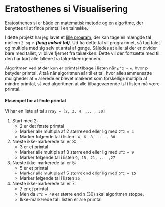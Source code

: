 # Eratosthenes si Visualisering

Eratosthenes si er både en matematisk metode og en algoritme, der benyttes til at finde primtal i en talrække.

I dette projekt har jeg lavet et [lille program](https://markusingerslev.github.io/Eratosthenes-si/), der kan tage en mængde tal mellem `2 og n` _**(brug indsat tal)**_. Ud fra dette tal vil programmet, så tag talet og multipla med sig selv et antal af gange. Således at alle tal der er divider bare med tallet, vil blive fjernet fra talrækken. Dette vil den fortsætte med til den har kørt alle tallene fra talrækken igennem.

Algoritmen ved at der kun er primtal tilbage i listen når `p^2 > n`, hvor p betyder primtal. Altså når algoritmen når til et tal, hvor alle sammensatte muligheder af `n` allerede er blevet markeret som forskellige multipla af mindre primtal, så ved algoritmen at alle tilbageværende tal i listen må være primtal.

#### Eksempel for at finde primtal

Vi har en liste af tal `array = [2, 3, 4, ... , 30]`

1. Start med 2:
    - 2 er det første primtal
    - Marker alle multipla af 2 større end eller lig med `2^2 = 4` 
    - Marker følgende tal i listen ` 4, 6, 8, ... , 30`
2. Næste ikke-markerede tal er 3:
    - 3 er et primtal
    - Marker alle multipla af 3 større end eller lig med `3^2 = 9`
    - Marker følgende tal i listen `9, 15, 21, ... ,27`
3. Næste ikke-markerede tal er 5:
    - 5 er et primtal
    - Marker alle multipla af 5 større end eller lig med `5^2 = 25`
    - Marker følgende tal i listen `25`
4. Næste ikke-markerede tal er 7:
    - 7 er et primtal
    - Men da `7^2 = 49` er større end n (30) skal algoritmen stoppe.
    - Ikke-markerede tal i listen er alle primtal

